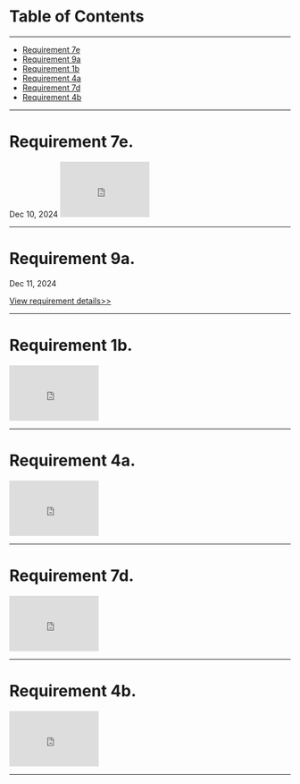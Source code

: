 <h1>Table of Contents</h1>

<hr>
<!--
<h3>Not Signed off</h3>
<ul>
<li><a href="zephyrcarter.github.io/#7e">Requirement 7e</a></li>
<li><a href="zephyrcarter.github.io/#9a">Requirement 9a</a></li>
</ul>

<hr>
<h3>Signed off</h3> -->
<ul>
<li><a href="zephyrcarter.github.io/#7e">Requirement 7e</a></li>
<li><a href="zephyrcarter.github.io/#9a">Requirement 9a</a></li>
<li><a href="zephyrcarter.github.io/#1b">Requirement 1b</a></li>
<li><a href="zephyrcarter.github.io/#4a">Requirement 4a</a></li>
<li><a href="zephyrcarter.github.io/#7d">Requirement 7d</a></li>
<li><a href="zephyrcarter.github.io/#4b">Requirement 4b</a></li>
</ul>

<hr>

<div id="7e"><h1>Requirement 7e.</h1></div> Dec 10, 2024

<iframe width="160" height="99" src="https://youtube.com/embed/NGBXSDnoHG8" title="YouTube video player" frameborder="0" allow="accelerometer; autoplay; picture-in-picture; web-share" allowfullscreen></iframe>

<hr>

<div id="9a"><h1>Requirement 9a.</h1></div> Dec 11, 2024

[View requirement details>>](https://zephyrcarter.github.io/9a)

<hr>

<div id="1b"><h1>Requirement 1b.</h1></div> 

<iframe width="160" height="99" src="https://youtube.com/embed/906f9e_CGfg" title="YouTube video player" frameborder="0" allow="accelerometer; autoplay; picture-in-picture; web-share" allowfullscreen></iframe>

<hr>

<div id="4a"><h1>Requirement 4a.</h1></div> 

<iframe width="160" height="99" src="https://youtube.com/embed/UkID_0K0mE0" title="YouTube video player" frameborder="0" allow="accelerometer; autoplay; picture-in-picture; web-share" allowfullscreen></iframe>

<hr>

<div id="7d"><h1>Requirement 7d.</h1></div> 

<iframe width="160" height="99" src="https://youtube.com/embed/gV0pQMKLq4" title="YouTube video player" frameborder="0" allow="accelerometer; autoplay; picture-in-picture; web-share" allowfullscreen></iframe>

<hr>

<div id="4b"><h1>Requirement 4b.</h1></div> 

<iframe width="160" height="99" src="https://youtube.com/embed/p1-pCzzK0gQ" title="YouTube video player" frameborder="0" allow="accelerometer; autoplay; picture-in-picture; web-share" allowfullscreen></iframe>

<hr>














